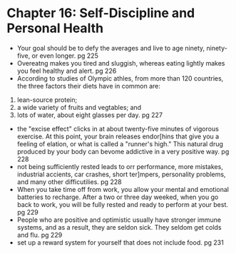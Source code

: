 # Chapter 16: Self-Discipline and Personal Health

- Your goal should be to defy the averages and live to age ninety, ninety-five, or even longer. pg 225
- Overeatng makes you tired and sluggish, whereas eating lightly makes you feel healthy and alert. pg 226
- According to studies of Olympic athles, from more than 120 countries, the three factors their diets have in common are:
1. lean-source protein;
2. a wide variety of fruits and vegtables; and
3. lots of water, about eight glasses per day. pg 227
- the "excise effect" clicks in at about twenty-five minutes of vigorous exercise. At this point, your brain releases endor[hins that give you a feeling of elation, or what is called a "runner's high." 
This natural drug produced by your body can bevome addictive in a very positive way. pg 228
- not being sufficiently rested leads to orr performance, more mistakes, industrial accients, car crashes, short ter]mpers, personality problems, and many other difficutilies. pg 228
- When you take time off from work, you allow your mental and emotional batteries to recharge. After a two or three day weeked, when you go back to work, you will be fully rested and ready to perform at your best. pg 229
- People who are positive and optimistic usually have stronger immune systems, and as a result, they are seldon sick. They seldom get colds and flu. pg 229
- set up a reward system for yourself that does not include food. pg 231
